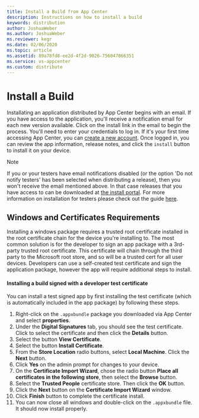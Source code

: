 ```yaml
---
title: Install a Build from App Center
description: Instructions on how to install a build
keywords: distribution
author: JoshuaWeber
ms.author: JoshuaWeber
ms.reviewer: kegr
ms.date: 02/06/2020
ms.topic: article
ms.assetid: 89a78fd8-ee2d-4f2d-9026-756047866351
ms.service: vs-appcenter
ms.custom: distribute
---
```


# Install a Build
Installating an application distributed by App Center begins with an email. If you have access to the application, you'll receive a notification email for each new version available. Click on the install link in the email to begin the process. You'll need to enter your credentials to log in. If it's your first time accessing App Center, you can [create a new account][signup]. Once logged in, you can review the app information, release notes, and click the `install` button to install it on your device.

> [!NOTE]
> If you or your testers have email notifications disabled (or the option 'Do not notify testers' has been selected when distributing a release), then you won't receive the email mentioned above. In that case releases that you have access to can be downloaded at [the install portal](https://install.appcenter.ms/).  For more information on installation for testers please check out the guide [here](https://docs.microsoft.com/appcenter/distribution/testers/).

## Windows and Certificates Requirements
Installing a windows package requires a trusted root certificate installed in the root certificate chain for the device you're installing to. The most common solution is for the developer to sign an app package with a 3rd-party trusted root certificate. This certificate will chain through the third party to the Microsoft root store, and so will be a trusted cert for all user devices. Developers can use a self-created test certificate and sign the application package, however the app will require additional steps to install.

#### Installing a build signed with a developer test certificate
You can install a test signed app by first installing the test certificate (which is automatically included in the app package) by following these steps.

1. Right-click on the `.appxbundle` package you downloaded via App Center and select **properties**.
2. Under the **Digital Signatures** tab, you should see the test certificate. Click to select the certificate and then click the **Details** button.
3. Select the button **View Certificate**.
4. Select the button **Install Certificate**.
5. From the **Store Location** radio buttons, select **Local Machine**. Click the **Next** button.
6. Click **Yes** on the admin prompt for changes to your device.
7. On the **Certificate Import Wizard**, chose the radio button **Place all certificates in the following store**, then select the **Browse** button.
8. Select the **Trusted People** certificate store. Then click the **OK** button.
9. Click the **Next** button on the **Certificate Import Wizard** window.
10. Click **Finish** button to complete the certificate install.
11. You can now close all windows and double-click on the `.appxbundle` file. It should now install properly.

[login]: ~/dashboard/creating-and-managing-apps.md
[signup]: ~/dashboard/creating-and-managing-apps.md

